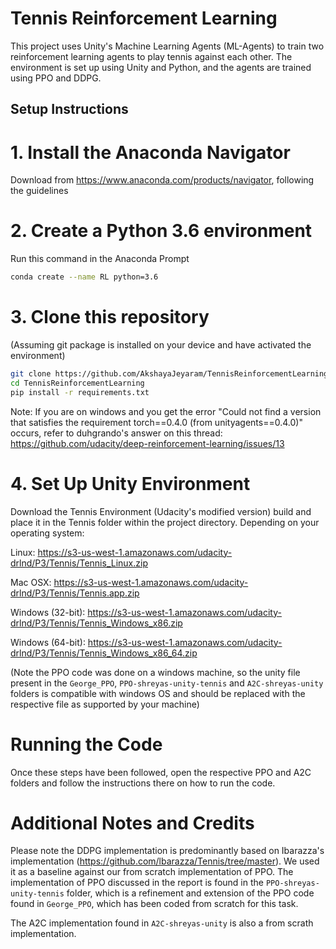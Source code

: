 # Tennis Reinforcement Learning

This project uses Unity's Machine Learning Agents (ML-Agents) to train two reinforcement learning agents to play tennis against each other. The environment is set up using Unity and Python, and the agents are trained using PPO and DDPG.

## Setup Instructions

# 1. Install the Anaconda Navigator
Download from https://www.anaconda.com/products/navigator, following the guidelines

# 2. Create a Python 3.6 environment
Run this command in the Anaconda Prompt 
```bash
conda create --name RL python=3.6
```

# 3. Clone this repository
(Assuming git package is installed on your device and have activated the environment)
```bash
git clone https://github.com/AkshayaJeyaram/TennisReinforcementLearning.git
cd TennisReinforcementLearning
pip install -r requirements.txt
```

Note: If you are on windows and you get the error "Could not find a version that satisfies the requirement torch==0.4.0 (from unityagents==0.4.0)" occurs, refer to duhgrando's answer on this thread:
https://github.com/udacity/deep-reinforcement-learning/issues/13

# 4. Set Up Unity Environment

Download the Tennis Environment (Udacity's modified version) build and place it in the Tennis folder within the project directory. Depending on your operating system:

Linux: https://s3-us-west-1.amazonaws.com/udacity-drlnd/P3/Tennis/Tennis_Linux.zip

Mac OSX: https://s3-us-west-1.amazonaws.com/udacity-drlnd/P3/Tennis/Tennis.app.zip

Windows (32-bit): https://s3-us-west-1.amazonaws.com/udacity-drlnd/P3/Tennis/Tennis_Windows_x86.zip

Windows (64-bit): https://s3-us-west-1.amazonaws.com/udacity-drlnd/P3/Tennis/Tennis_Windows_x86_64.zip

(Note the PPO code was done on a windows machine, so the unity file present in the ```George_PPO```, ```PPO-shreyas-unity-tennis``` and ```A2C-shreyas-unity``` folders is compatible with windows OS and should be replaced with the respective file as supported by your machine)

# Running the Code
Once these steps have been followed, open the respective PPO and A2C folders and follow the instructions there on how to run the code.

# Additional Notes and Credits
Please note the DDPG implementation is predominantly based on Ibarazza's implementation (https://github.com/lbarazza/Tennis/tree/master). We used it as a baseline against our from scratch implementation of PPO. The implementation of PPO discussed in the report is found in the ```PPO-shreyas-unity-tennis``` folder, which is a refinement and extension of the PPO code found in ```George_PPO```, which has been coded from scratch for this task.

The A2C implementation found in ```A2C-shreyas-unity``` is also a from scrath implementation.

